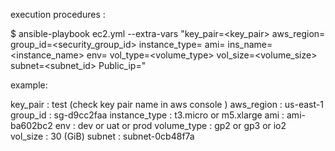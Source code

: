  execution procedures :
 
 $ ansible-playbook ec2.yml --extra-vars "key_pair=<key_pair> aws_region=<region> group_id=<security_group_id> instance_type=<type> ami=<AMI Id> ins_name=<instance_name>  env=<Enviornemt>  vol_type=<volume_type> vol_size=<volume_size> subnet=<subnet_id> Public_ip=<true or false>"


 example:

 key_pair : test (check key pair name in aws console )
 aws_region : us-east-1	
 group_id : sg-d9cc2faa
 instance_type : t3.micro or m5.xlarge
 ami : ami-ba602bc2
 env :  dev or uat or prod
 volume_type : gp2 or gp3 or io2   
 vol_size : 30 (GiB)
 subnet : subnet-0cb48f7a